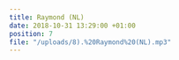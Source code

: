 ```yaml
---
title: Raymond (NL)
date: 2018-10-31 13:29:00 +01:00
position: 7
file: "/uploads/8).%20Raymond%20(NL).mp3"
---
```


